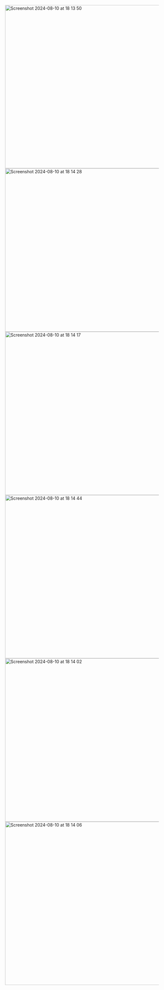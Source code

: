 <img width="534" alt="Screenshot 2024-08-10 at 18 13 50" src="https://github.com/user-attachments/assets/05880d0a-2d4e-4e5a-92a3-b13882962bfe">
<img width="534" alt="Screenshot 2024-08-10 at 18 14 28" src="https://github.com/user-attachments/assets/acf87ac8-e201-42fc-9375-7307d1daa87f">
<img width="534" alt="Screenshot 2024-08-10 at 18 14 17" src="https://github.com/user-attachments/assets/32008907-5b61-4bb8-ae6d-26785df1240a">
<img width="534" alt="Screenshot 2024-08-10 at 18 14 44" src="https://github.com/user-attachments/assets/fe1c5cdc-2b6b-4f26-92a2-0e2ba04719aa">
<img width="534" alt="Screenshot 2024-08-10 at 18 14 02" src="https://github.com/user-attachments/assets/6a206821-9baa-4b05-8866-9c12763eaf2f">
<img width="534" alt="Screenshot 2024-08-10 at 18 14 06" src="https://github.com/user-attachments/assets/a1faa455-1f74-462e-9466-11f9d1c543b6">
